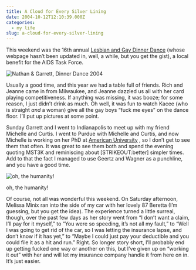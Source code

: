 ```yaml
---
title: A Cloud for Every Silver Lining
date: 2004-10-12T12:10:39.000Z
categories:
  - my life
slug: a-cloud-for-every-silver-lining
---
```

This weekend was the 16th annual [Lesbian and Gay Dinner Dance][1]  (whose webpage hasn’t been updated in, well, a while, but you get the gist), a local benefit for the <span class="caps">AIDS</span> Task Force.

![Nathan & Garrett, Dinner Dance 2004][2]

Usually a good time, and this year we had a table full of friends. Rich and Jeanne came in from Milwaukee, and Jeanne dazzled us all with her card playing competitiveness. If anything was missing, it was booze; for some reason, I just didn’t drink as much. Oh well, it was fun to watch Kacee (who is straight _and_ a woman) give all the gay boys “fuck me eyes” on the dance floor. I’ll put up pictures at some point.

Sunday Garrett and I went to Indianapolis to meet up with my friend Michelle and Curtis. I went to Purdue with Michelle and Curtis, and now Michelle is working on her PhD at [American University][3] , so I don’t get to see them that often. It was great to see them both and spend the evening quoting <span class="caps">MST3K</span> and reminiscing about [<span class="caps">STRIKEOUT</span>:better] simpler times. Add to that the fact I managed to use Geertz and Wagner as a punchline, and you have a good time.

<div class="figure align-center">
  <img alt="oh, the humanity!" src="http://yergler.net/blog/images/IMG_0915.jpg" />

  <p class="caption">
    oh, the humanity!
  </p>
</div>

Of course, not all was wonderful this weekend. On Saturday afternoon, Melissa Minix ran into the side of my car with her lovely 87 Beretta (I’m guessing, but you get the idea). The experience turned a little surreal, though, over the past few days as her story went from “I don’t want a claim, I’ll pay for it myself,” to “You were so speeding, it’s not all my fault,” to “Well I was going to get rid of the car, so I was letting the insurance lapse, and don’t know if it has yet,” to “Maybe I could just pay your deductible and you could file it as a hit and run.” Right. So longer story short, I’ll probably end up getting fucked one way or another on this, but I’ve given up on “working it out” with her and will let my insurance company handle it from here on in. It’s just easier.



 [1]: http://www.gayfortwayne.com/dinnerdance/default.htm
 [2]: http://yergler.net/blog/images/IMG_0899.jpg
 [3]: http://american.edu/

